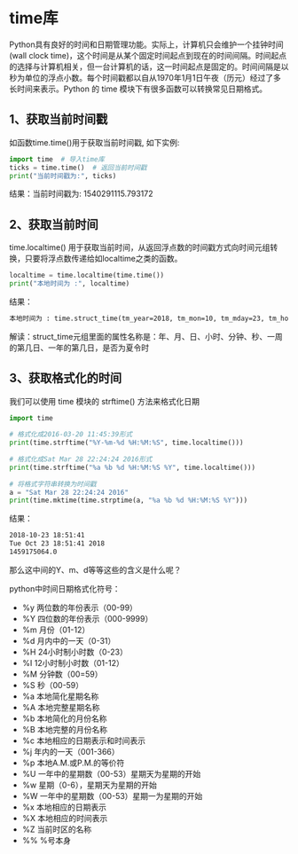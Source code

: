 # time库
Python具有良好的时间和日期管理功能。实际上，计算机只会维护一个挂钟时间(wall clock time)，这个时间是从某个固定时间起点到现在的时间间隔。时间起点的选择与计算机相关，但一台计算机的话，这一时间起点是固定的。时间间隔是以秒为单位的浮点小数。每个时间戳都以自从1970年1月1日午夜（历元）经过了多长时间来表示。Python 的 time 模块下有很多函数可以转换常见日期格式。

## 1、获取当前时间戳
如函数time.time()用于获取当前时间戳, 如下实例:

```python
import time  # 导入time库
ticks = time.time()  # 返回当前时间戳
print("当前时间戳为:", ticks)
```
结果：当前时间戳为: 1540291115.793172

## 2、获取当前时间
time.localtime() 用于获取当前时间，从返回浮点数的时间戳方式向时间元组转换，只要将浮点数传递给如localtime之类的函数。

```python
localtime = time.localtime(time.time())
print("本地时间为 :", localtime)
```
结果：

```txt
本地时间为 : time.struct_time(tm_year=2018, tm_mon=10, tm_mday=23, tm_hour=18, tm_min=38, tm_sec=35, tm_wday=1, tm_yday=296, tm_isdst=0)
```

解读：struct_time元组里面的属性名称是：年、月、日、小时、分钟、秒、一周的第几日、一年的第几日，是否为夏令时

## 3、获取格式化的时间
我们可以使用 time 模块的 strftime() 方法来格式化日期

```python
import time
 
# 格式化成2016-03-20 11:45:39形式
print(time.strftime("%Y-%m-%d %H:%M:%S", time.localtime()))
 
# 格式化成Sat Mar 28 22:24:24 2016形式
print(time.strftime("%a %b %d %H:%M:%S %Y", time.localtime()))
 
# 将格式字符串转换为时间戳
a = "Sat Mar 28 22:24:24 2016"
print(time.mktime(time.strptime(a, "%a %b %d %H:%M:%S %Y")))
```

结果：
```txt
2018-10-23 18:51:41
Tue Oct 23 18:51:41 2018
1459175064.0
```

那么这中间的Y、m、d等等这些的含义是什么呢？

python中时间日期格式化符号：

* %y 两位数的年份表示（00-99）
* %Y 四位数的年份表示（000-9999）
* %m 月份（01-12）
* %d 月内中的一天（0-31）
* %H 24小时制小时数（0-23）
* %I 12小时制小时数（01-12）
* %M 分钟数（00=59）
* %S 秒（00-59）
* %a 本地简化星期名称
* %A 本地完整星期名称
* %b 本地简化的月份名称
* %B 本地完整的月份名称
* %c 本地相应的日期表示和时间表示
* %j 年内的一天（001-366）
* %p 本地A.M.或P.M.的等价符
* %U 一年中的星期数（00-53）星期天为星期的开始
* %w 星期（0-6），星期天为星期的开始
* %W 一年中的星期数（00-53）星期一为星期的开始
* %x 本地相应的日期表示
* %X 本地相应的时间表示
* %Z 当前时区的名称
* %\% %号本身
